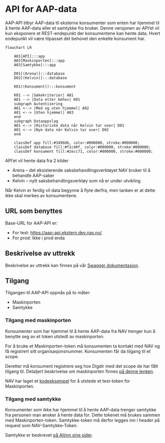 # API for AAP-data
AAP-API tilbyr AAP-data til eksterne konsumenter som enten har hjemmel til å hente AAP-data eller et samtykke fra bruker. Denne versjonen av API’et vil kun eksponere et REST-endepunkt der konsumentene kan hente data. Hvert endepunkt vil være tilpasset det behovet den enkelte konsument har.

```mermaid
flowchart LR

    A01[API]:::app
    A02[Maskinporten]:::app
    A03[Samtykke]:::app
    
    D01[(Arena)]:::database
    D02[(Kelvin)]:::database
    
    K01((Konsument)):::konsument
    
    K01 --> |Søkekriterier| A01
    A01 --> |Data etter behov| K01
    subgraph Autentisering
    A01 <--> |Med og uten hjemmel| A02
    A01 <--> |Uten hjemmel| A03
    end
    subgraph Dataoppslag
    A01 <--> |Historiske data når Kelvin tar over| D01
    A01 <--> |Nye data når Kelvin tar over| D02
    end

    classDef app fill:#3498db, color:#000000, stroke:#000000;
    classDef database fill:#f1c40f, color:#000000, stroke:#000000;
    classDef konsument fill:#2ecc71, color:#000000, stroke:#000000;
```

API’et vil hente data fra 2 kilder
- Arena – det eksisterende saksbehandlingsverktøyet NAV bruker til å behandle AAP-saker
- Kelvin – nytt saksbehandlingsverktøy som nå er under utvikling

Når Kelvin er ferdig vil data begynne å flyte derfra, men tanken er at dette ikke skal merkes av konsumentene.

## URL som benyttes
Base-URL for AAP-API er:
- For test: https://aap-api.ekstern.dev.nav.no/
- For prod: Ikke i prod enda

## Beskrivelse av uttrekk
Beskrivelse av uttrekk kan finnes på vår [Swagger dokumentasjon](https://aap-api.ekstern.dev.nav.no/swagger-ui).

## Tilgang
Tilgangen til AAP-API oppnås på to måter:
- Maskinporten
- Samtykke

### Tilgang med maskinporten
Konsumenter som har hjemmel til å hente AAP-data fra NAV trenger kun å benytte seg av et token utstedt av maskinporten.

For å bruke et Maskinporten-token må konsumenten ta kontakt med NAV og få registrert sitt organisasjonsnummer. Konsumenten får da tilgang til et scope.

Deretter må konsument registrere seg hos Digdir med det scope de har fått tilgang til. Detaljert beskrivelse om maskinporten finnes [på denne lenken](https://samarbeid.digdir.no/maskinporten/ta-i-bruk-maskinporten/97).

NAV har laget et [kodeeksempel](https://github.com/navikt/aap-test-token-provider/blob/main/app/main/tokenprovider/makinporten/MaskinportenTokenProvider.kt) for å utstede et test-token for Maskinporten.

### Tilgang med samtykke
Konsumenter som ikke har hjemmel til å hente AAP-data trenger samtykke fra personen man ønsker å hente data for. Dette tokenet må brukes sammen med Maskinporten-token. Samtykke-token må derfor legges inn i header på request som NAV-Samtykke-Token.

Samtykke er beskrevet [på Altinn sine sider](https://altinn.github.io/docs/utviklingsguider/samtykke/).




